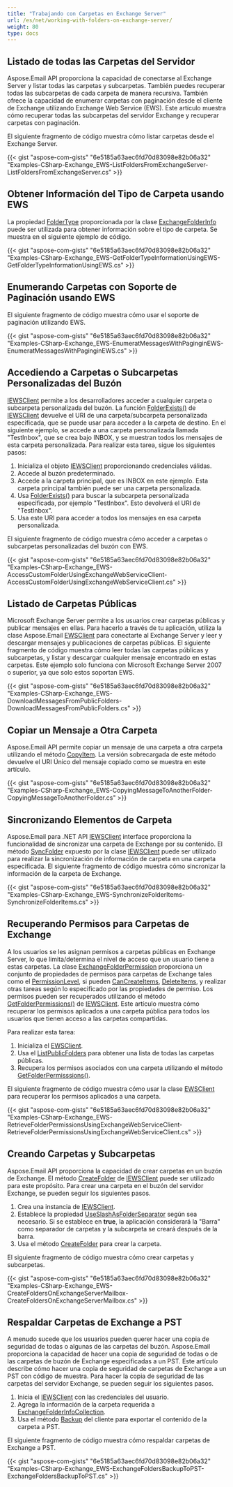 ```yaml
---
title: "Trabajando con Carpetas en Exchange Server"
url: /es/net/working-with-folders-on-exchange-server/
weight: 80
type: docs
---
```



## **Listado de todas las Carpetas del Servidor**

Aspose.Email API proporciona la capacidad de conectarse al Exchange Server y listar todas las carpetas y subcarpetas. También puedes recuperar todas las subcarpetas de cada carpeta de manera recursiva. También ofrece la capacidad de enumerar carpetas con paginación desde el cliente de Exchange utilizando Exchange Web Service (EWS). Este artículo muestra cómo recuperar todas las subcarpetas del servidor Exchange y recuperar carpetas con paginación.

El siguiente fragmento de código muestra cómo listar carpetas desde el Exchange Server.

{{< gist "aspose-com-gists" "6e5185a63aec6fd70d83098e82b06a32" "Examples-CSharp-Exchange_EWS-ListFoldersFromExchangeServer-ListFoldersFromExchangeServer.cs" >}}

## **Obtener Información del Tipo de Carpeta usando EWS**

La propiedad [FolderType](https://reference.aspose.com/email/net/aspose.email.clients.exchange/exchangefolderinfo/foldertype/) proporcionada por la clase [ExchangeFolderInfo](https://reference.aspose.com/email/net/aspose.email.clients.exchange/exchangefolderinfo/) puede ser utilizada para obtener información sobre el tipo de carpeta. Se muestra en el siguiente ejemplo de código.

{{< gist "aspose-com-gists" "6e5185a63aec6fd70d83098e82b06a32" "Examples-CSharp-Exchange_EWS-GetFolderTypeInformationUsingEWS-GetFolderTypeInformationUsingEWS.cs" >}}

## **Enumerando Carpetas con Soporte de Paginación usando EWS**

El siguiente fragmento de código muestra cómo usar el soporte de paginación utilizando EWS.

{{< gist "aspose-com-gists" "6e5185a63aec6fd70d83098e82b06a32" "Examples-CSharp-Exchange_EWS-EnumeratMessagesWithPaginginEWS-EnumeratMessagesWithPaginginEWS.cs" >}}

## **Accediendo a Carpetas o Subcarpetas Personalizadas del Buzón**

[IEWSClient](https://reference.aspose.com/email/net/aspose.email.clients.exchange.webservice/iewsclient/) permite a los desarrolladores acceder a cualquier carpeta o subcarpeta personalizada del buzón. La función [FolderExists()](https://reference.aspose.com/email/net/aspose.email.clients.exchange.webservice/iewsclient/folderexists/#folderexists/) de [IEWSClient](https://reference.aspose.com/email/net/aspose.email.clients.exchange.webservice/iewsclient/) devuelve el URI de una carpeta/subcarpeta personalizada especificada, que se puede usar para acceder a la carpeta de destino. En el siguiente ejemplo, se accede a una carpeta personalizada llamada "TestInbox", que se crea bajo INBOX, y se muestran todos los mensajes de esta carpeta personalizada. Para realizar esta tarea, sigue los siguientes pasos:

1. Inicializa el objeto [IEWSClient](https://reference.aspose.com/email/net/aspose.email.clients.exchange.webservice/iewsclient/) proporcionando credenciales válidas.
1. Accede al buzón predeterminado.
1. Accede a la carpeta principal, que es INBOX en este ejemplo. Esta carpeta principal también puede ser una carpeta personalizada.
1. Usa [FolderExists()](https://reference.aspose.com/email/net/aspose.email.clients.exchange.webservice/iewsclient/folderexists/#folderexists/) para buscar la subcarpeta personalizada especificada, por ejemplo "TestInbox". Esto devolverá el URI de "TestInbox".
1. Usa este URI para acceder a todos los mensajes en esa carpeta personalizada.

El siguiente fragmento de código muestra cómo acceder a carpetas o subcarpetas personalizadas del buzón con EWS.

{{< gist "aspose-com-gists" "6e5185a63aec6fd70d83098e82b06a32" "Examples-CSharp-Exchange_EWS-AccessCustomFolderUsingExchangeWebServiceClient-AccessCustomFolderUsingExchangeWebServiceClient.cs" >}}

## **Listado de Carpetas Públicas**

Microsoft Exchange Server permite a los usuarios crear carpetas públicas y publicar mensajes en ellas. Para hacerlo a través de tu aplicación, utiliza la clase Aspose.Email [EWSClient](https://reference.aspose.com/email/net/aspose.email.clients.exchange.webservice/ewsclient/) para conectarte al Exchange Server y leer y descargar mensajes y publicaciones de carpetas públicas. El siguiente fragmento de código muestra cómo leer todas las carpetas públicas y subcarpetas, y listar y descargar cualquier mensaje encontrado en estas carpetas. Este ejemplo solo funciona con Microsoft Exchange Server 2007 o superior, ya que solo estos soportan EWS.

{{< gist "aspose-com-gists" "6e5185a63aec6fd70d83098e82b06a32" "Examples-CSharp-Exchange_EWS-DownloadMessagesFromPublicFolders-DownloadMessagesFromPublicFolders.cs" >}}

## **Copiar un Mensaje a Otra Carpeta**

Aspose.Email API permite copiar un mensaje de una carpeta a otra carpeta utilizando el método [CopyItem](https://reference.aspose.com/email/net/aspose.email.clients.exchange.webservice/iewsclient/copyitem/#copyitem). La versión sobrecargada de este método devuelve el URI Único del mensaje copiado como se muestra en este artículo.

{{< gist "aspose-com-gists" "6e5185a63aec6fd70d83098e82b06a32" "Examples-CSharp-Exchange_EWS-CopyingMessageToAnotherFolder-CopyingMessageToAnotherFolder.cs" >}}

## **Sincronizando Elementos de Carpeta**

Aspose.Email para .NET API [IEWSClient](https://reference.aspose.com/email/net/aspose.email.clients.exchange.webservice/iewsclient/) interface proporciona la funcionalidad de sincronizar una carpeta de Exchange por su contenido. El método [SyncFolder](https://reference.aspose.com/email/net/aspose.email.clients.exchange/webservice/iewsclient/syncfolder/#syncfolder/) expuesto por la clase [IEWSClient](https://reference.aspose.com/email/net/aspose.email.clients.exchange/webservice/iewsclient/) puede ser utilizado para realizar la sincronización de información de carpeta en una carpeta especificada. El siguiente fragmento de código muestra cómo sincronizar la información de la carpeta de Exchange.

{{< gist "aspose-com-gists" "6e5185a63aec6fd70d83098e82b06a32" "Examples-CSharp-Exchange_EWS-SynchronizeFolderItems-SynchronizeFolderItems.cs" >}}

## **Recuperando Permisos para Carpetas de Exchange**

A los usuarios se les asignan permisos a carpetas públicas en Exchange Server, lo que limita/determina el nivel de acceso que un usuario tiene a estas carpetas. La clase [ExchangeFolderPermission](https://reference.aspose.com/email/net/aspose.email.clients.exchange/exchangefolderpermission/) proporciona un conjunto de propiedades de permisos para carpetas de Exchange tales como el [PermissionLevel](https://reference.aspose.com/email/net/aspose.email.clients.exchange/exchangefolderpermission/permissionlevel/), si pueden [CanCreateItems](https://reference.aspose.com/email/net/aspose.email.clients.exchange/exchangebasepermission/cancreateitems/), [DeleteItems](https://reference.aspose.com/email/net/aspose.email.clients.exchange/exchangebasepermission/deleteitems/), y realizar otras tareas según lo especificado por las propiedades de permiso. Los permisos pueden ser recuperados utilizando el método [GetFolderPermissions()](https://reference.aspose.com/email/net/aspose.email.clients.exchange.webservice/iewsclient/getfolderpermissions/#getfolderpermissions) de [IEWSClient](https://reference.aspose.com/email/net/aspose.email.clients.exchange/webservice/iewsclient/). Este artículo muestra cómo recuperar los permisos aplicados a una carpeta pública para todos los usuarios que tienen acceso a las carpetas compartidas.

Para realizar esta tarea:

1. Inicializa el [EWSClient](https://reference.aspose.com/email/net/aspose.email.clients.exchange/webservice/ewsclient/).
1. Usa el [ListPublicFolders](https://reference.aspose.com/email/net/aspose.email.clients.exchange/webservice/iewsclient/listpublicfolders/#listpublicfolders) para obtener una lista de todas las carpetas públicas.
1. Recupera los permisos asociados con una carpeta utilizando el método [GetFolderPermisssions()](https://reference.aspose.com/email/net/aspose.email.clients.exchange/webservice/iewsclient/getfolderpermissions/#getfolderpermissions).

El siguiente fragmento de código muestra cómo usar la clase [EWSClient](https://reference.aspose.com/email/net/aspose.email.clients.exchange/webservice/ewsclient/) para recuperar los permisos aplicados a una carpeta.

{{< gist "aspose-com-gists" "6e5185a63aec6fd70d83098e82b06a32" "Examples-CSharp-Exchange_EWS-RetrieveFolderPermissionsUsingExchangeWebServiceClient-RetrieveFolderPermissionsUsingExchangeWebServiceClient.cs" >}}

## **Creando Carpetas y Subcarpetas**

Aspose.Email API proporciona la capacidad de crear carpetas en un buzón de Exchange. El método [CreateFolder](https://reference.aspose.com/email/net/aspose.email.clients.exchange.webservice/iewsclient/createfolder/#createfolder/) de [IEWSClient](https://reference.aspose.com/email/net/aspose.email.clients.exchange/webservice/iewsclient/) puede ser utilizado para este propósito. Para crear una carpeta en el buzón del servidor Exchange, se pueden seguir los siguientes pasos.

1. Crea una instancia de [IEWSClient](https://reference.aspose.com/email/net/aspose.email.clients.exchange.webservice/iewsclient/).
1. Establece la propiedad [UseSlashAsFolderSeparator](https://reference.aspose.com/email/net/aspose.email.clients.exchange/webservice/iewsclient/useslashasfolderseparator/) según sea necesario. Si se establece en **true**, la aplicación considerará la "Barra" como separador de carpetas y la subcarpeta se creará después de la barra.
1. Usa el método [CreateFolder](https://reference.aspose.com/email/net/aspose.email.clients.exchange.webservice/iewsclient/createfolder/#createfolder/) para crear la carpeta.

El siguiente fragmento de código muestra cómo crear carpetas y subcarpetas.

{{< gist "aspose-com-gists" "6e5185a63aec6fd70d83098e82b06a32" "Examples-CSharp-Exchange_EWS-CreateFoldersOnExchangeServerMailbox-CreateFoldersOnExchangeServerMailbox.cs" >}}

## **Respaldar Carpetas de Exchange a PST**

A menudo sucede que los usuarios pueden querer hacer una copia de seguridad de todas o algunas de las carpetas del buzón. Aspose.Email proporciona la capacidad de hacer una copia de seguridad de todas o de las carpetas de buzón de Exchange especificadas a un PST. Este artículo describe cómo hacer una copia de seguridad de carpetas de Exchange a un PST con código de muestra. Para hacer la copia de seguridad de las carpetas del servidor Exchange, se pueden seguir los siguientes pasos.

1. Inicia el [IEWSClient](https://reference.aspose.com/email/net/aspose.email.clients.exchange.webservice/iewsclient/) con las credenciales del usuario.
1. Agrega la información de la carpeta requerida a [ExchangeFolderInfoCollection](https://reference.aspose.com/email/net/aspose.email.clients.exchange/exchangefolderinfocollection/).
1. Usa el método [Backup](https://reference.aspose.com/email/net/aspose.email.clients.exchange/webservice/iewsclient/backup/#backup/) del cliente para exportar el contenido de la carpeta a PST.

El siguiente fragmento de código muestra cómo respaldar carpetas de Exchange a PST.

{{< gist "aspose-com-gists" "6e5185a63aec6fd70d83098e82b06a32" "Examples-CSharp-Exchange_EWS-ExchangeFoldersBackupToPST-ExchangeFoldersBackupToPST.cs" >}}